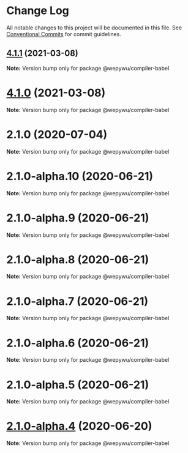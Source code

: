# Change Log

All notable changes to this project will be documented in this file.
See [Conventional Commits](https://conventionalcommits.org) for commit guidelines.

## [4.1.1](https://github.com/zhangli344236745/wepy/compare/v4.1.0...v4.1.1) (2021-03-08)

**Note:** Version bump only for package @wepywu/compiler-babel





# [4.1.0](https://github.com/zhangli344236745/wepy/compare/v2.1.0...v4.1.0) (2021-03-08)

**Note:** Version bump only for package @wepywu/compiler-babel






# 2.1.0 (2020-07-04)

**Note:** Version bump only for package @wepywu/compiler-babel





# 2.1.0-alpha.10 (2020-06-21)

**Note:** Version bump only for package @wepywu/compiler-babel





# 2.1.0-alpha.9 (2020-06-21)

**Note:** Version bump only for package @wepywu/compiler-babel





# 2.1.0-alpha.8 (2020-06-21)

**Note:** Version bump only for package @wepywu/compiler-babel





# 2.1.0-alpha.7 (2020-06-21)

**Note:** Version bump only for package @wepywu/compiler-babel





# 2.1.0-alpha.6 (2020-06-21)

**Note:** Version bump only for package @wepywu/compiler-babel





# 2.1.0-alpha.5 (2020-06-21)

**Note:** Version bump only for package @wepywu/compiler-babel





# [2.1.0-alpha.4](https://github.com/zhangli344236745/wepy/compare/v2.1.0-alpha.2...v2.1.0-alpha.4) (2020-06-20)

**Note:** Version bump only for package @wepywu/compiler-babel
